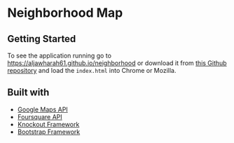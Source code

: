 # Neighborhood Map

## Getting Started
To see the application running go to https://aljawharah61.github.io/neighborhood or download it from [this Github repository](https://github.com/aljawharah61/neighborhood) and load the `index.html` into Chrome or Mozilla.

## Built with
- [Google Maps API](https://developers.google.com/maps/)
- [Foursquare API](https://developer.foursquare.com/)
- [Knockout Framework](http://knockoutjs.com/)
- [Bootstrap Framework](http://getbootstrap.com/)
